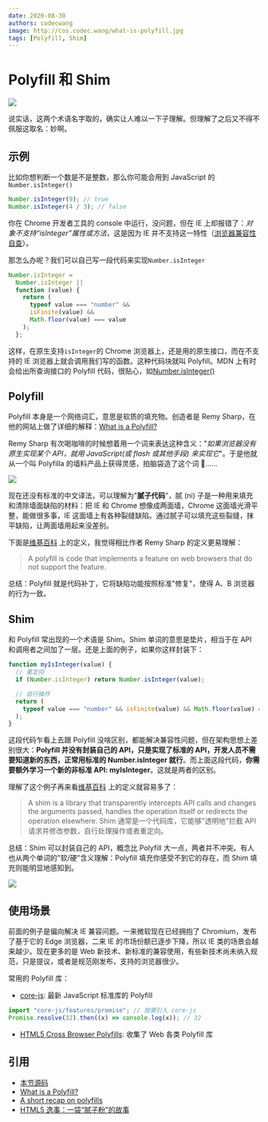```yaml
---
date: 2020-08-30
authors: codecwang
image: http://cos.codec.wang/what-is-polyfill.jpg
tags: [Polyfill, Shim]
---
```


# Polyfill 和 Shim

![](http://cos.codec.wang/what-is-polyfill.jpg)

说实话，这两个术语名字取的，确实让人难以一下子理解。但理解了之后又不得不佩服这取名：妙啊。

<!--truncate-->

## 示例

比如你想判断一个数是不是整数，那么你可能会用到 JavaScript 的`Number.isInteger()`

```javascript
Number.isInteger(9); // true
Number.isInteger(4 / 3); // false
```

你在 Chrome 开发者工具的 console 中运行，没问题，但在 IE 上却报错了：_对象不支持“isInteger”属性或方法_，这是因为 IE 并不支持这一特性（[浏览器兼容性自查](/posts/compatibility-check-for-web-api)）。

那怎么办呢？我们可以自己写一段代码来实现`Number.isInteger`

```javascript
Number.isInteger =
  Number.isInteger ||
  function (value) {
    return (
      typeof value === "number" &&
      isFinite(value) &&
      Math.floor(value) === value
    );
  };
```

这样，在原生支持`isInteger`的 Chrome 浏览器上，还是用的原生接口，而在不支持的 IE 浏览器上就会调用我们写的函数。这种代码块就叫 Polyfill。MDN 上有时会给出所查询接口的 Polyfill 代码，很贴心，如[Number.isInteger()](https://developer.mozilla.org/zh-CN/docs/Web/JavaScript/Reference/Global_Objects/Number/isInteger#Polyfill)

## Polyfill

Polyfill 本身是一个网络词汇，意思是软质的填充物。创造者是 Remy Sharp，在他的网站上做了详细的解释：[What is a Polyfill?](https://remysharp.com/2010/10/08/what-is-a-polyfill)

Remy Sharp 有次喝咖啡的时候想着用一个词来表达这种含义："_如果浏览器没有原生实现某个 API，就用 JavaScript(或 flash 或其他手段) 来实现它_"。于是他就从一个叫 Polyfilla 的墙料产品上获得灵感，拍脑袋造了这个词 🤣……

![](http://cos.codec.wang/polyfill-life-example.jpg)

现在还没有标准的中文译法，可以理解为"**腻子代码**"，腻 (ni) 子是一种用来填充和清除墙面缺陷的材料：把 IE 和 Chrome 想像成两面墙，Chrome 这面墙光滑平整，能做很多事，IE 这面墙上有各种裂缝缺陷。通过腻子可以填充这些裂缝，抹平缺陷，让两面墙用起来没差别。

下面是[维基百科](<https://en.wikipedia.org/wiki/Polyfill_(programming)>) 上的定义，我觉得相比作者 Remy Sharp 的定义更易理解：

> A polyfill is code that implements a feature on web browsers that do not support the feature.

总结：Polyfill 就是代码补丁，它将缺陷功能按照标准"修复"，使得 A、B 浏览器的行为一致。

## Shim

和 Polyfill 常出现的一个术语是 Shim。Shim 单词的意思是垫片，相当于在 API 和调用者之间加了一层。还是上面的例子，如果你这样封装下：

```javascript
function myIsInteger(value) {
  // 重定向
  if (Number.isInteger) return Number.isInteger(value);

  // 自行操作
  return (
    typeof value === "number" && isFinite(value) && Math.floor(value) === value
  );
}
```

这段代码乍看上去跟 Polyfill 没啥区别，都能解决兼容性问题，但在架构思想上差别很大：**Polyfill 并没有封装自己的 API，只是实现了标准的 API，开发人员不需要知道新的东西，正常用标准的 Number.isInteger 就行**。而上面这段代码，**你需要额外学习一个新的非标准 API: myIsInteger**。这就是两者的区别。

理解了这个例子再来看[维基百科](<https://en.wikipedia.org/wiki/Shim_(computing)>) 上的定义就容易多了：

> A shim is a library that transparently intercepts API calls and changes the arguments passed, handles the operation itself or redirects the operation elsewhere.
> Shim 通常是一个代码库，它能够"透明地"拦截 API 请求并修改参数，自行处理操作或者重定向。

总结：Shim 可以封装自己的 API，概念比 Polyfill 大一点，两者并不冲突。有人也从两个单词的"软/硬"含义理解：Polyfill 填充你感受不到它的存在，而 Shim 填充则能明显地感知到。

![](http://cos.codec.wang/understand-shim-and-polyfill-example.jpg)

## 使用场景

前面的例子是偏向解决 IE 兼容问题。一来微软现在已经拥抱了 Chromium，发布了基于它的 Edge 浏览器，二来 IE 的市场份额已逐步下降，所以 IE 类的场景会越来越少。现在更多的是 Web 新技术、新标准的兼容使用，有些新技术尚未纳入规范，只是提议，或者是规范刚发布，支持的浏览器很少。

常用的 Polyfill 库：

- [core-js](https://github.com/zloirock/core-js): 最新 JavaScript 标准库的 Polyfill

```javascript
import "core-js/features/promise"; // 按需引入 core-js
Promise.resolve(32).then((x) => console.log(x)); // 32
```

- [HTML5 Cross Browser Polyfills](https://github.com/Modernizr/Modernizr/wiki/HTML5-Cross-browser-Polyfills): 收集了 Web 各类 Polyfill 库

## 引用

- [本节源码](https://github.com/CodecWang/Blog/tree/master/code/polyfill-and-shim.js)
- [What is a Polyfill?](https://remysharp.com/2010/10/08/what-is-a-polyfill)
- [A short recap on polyfills](https://javascript.christmas/2019/21)
- [HTML5 逸事：一袋“腻子粉”的故事](https://www.ituring.com.cn/article/details/766)
